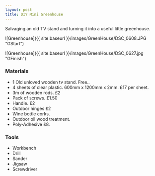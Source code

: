 ```yaml
---
layout: post
title: DIY Mini Greenhouse
---
```


Salvaging an old TV stand and turning it into a useful little greenhouse.

![Greenhouse]({{ site.baseurl }}/images/GreenHouse/DSC_0608.JPG "GStart")

![Greenhouse]({{ site.baseurl }}/images/GreenHouse/DSC_0627.jpg "GFinish")

### Materials

* 1 Old unloved wooden tv stand. Free..
* 4 sheets of clear plastic. 600mm x 1200mm x 2mm. £17 per sheet.
* 3m of wooden rods. £2
* Pack of screws. £1.50
* Handle. £2
* Outdoor hinges £2
* Wine bottle corks.
* Outdoor oil wood treatment.
* Poly-Adhesive £8.

### Tools

* Workbench
* Drill
* Sander
* Jigsaw
* Screwdriver